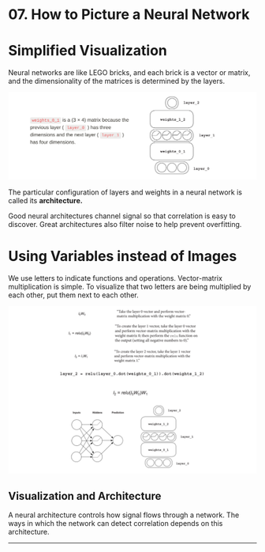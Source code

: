 # 07. How to Picture a Neural Network

# Simplified Visualization

Neural networks are like LEGO bricks, and each brick is a vector or matrix, and the dimensionality of the matrices is determined by the layers.

![Screenshot from 2021-10-26 22-23-37.png](images/Screenshot_from_2021-10-26_22-23-37.png)

The particular configuration of layers and weights in a neural network is called its **architecture.**

Good neural architectures channel signal so that correlation is easy to discover. Great architectures also filter noise to help prevent overfitting.

# Using Variables instead of Images

We use letters to indicate functions and operations. Vector-matrix multiplication is simple. To visualize that two letters are being multiplied by each other, put them next to each other.

![Screenshot from 2021-10-26 22-31-54.png](images/Screenshot_from_2021-10-26_22-31-54.png)

## Visualization and Architecture

A neural architecture controls how signal flows through a network. The ways in which the network can detect correlation depends on this architecture.

---